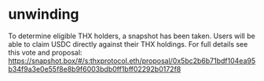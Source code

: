 # unwinding
To determine eligible THX holders, a snapshot has been taken. Users will be able to claim USDC directly against their THX holdings. For full details see this vote and proposal: https://snapshot.box/#/s:thxprotocol.eth/proposal/0x5bc2b6b71bdf104ea95b34f9a3e0e55f8e8b9f6003bdb0ff1bff02292b0172f8
